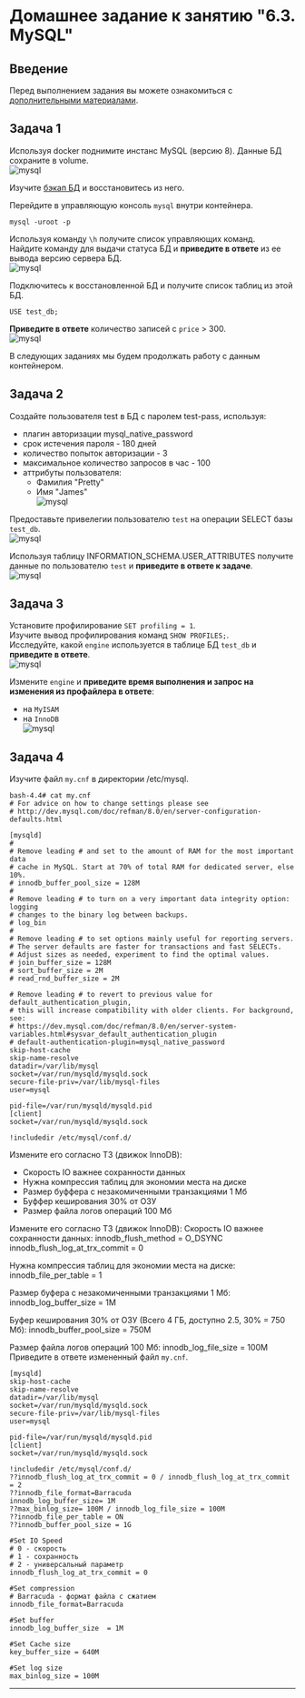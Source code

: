 # Домашнее задание к занятию "6.3. MySQL"

## Введение

Перед выполнением задания вы можете ознакомиться с 
[дополнительными материалами](https://github.com/netology-code/virt-homeworks/tree/master/additional/README.md).

## Задача 1

Используя docker поднимите инстанс MySQL (версию 8). Данные БД сохраните в volume.  
![mysql](img/mysql_run.jpg)  

Изучите [бэкап БД](https://github.com/netology-code/virt-homeworks/tree/master/06-db-03-mysql/test_data) и восстановитесь из него.

Перейдите в управляющую консоль `mysql` внутри контейнера.  
```
mysql -uroot -p
```
Используя команду `\h` получите список управляющих команд.  
Найдите команду для выдачи статуса БД и **приведите в ответе** из ее вывода версию сервера БД.  
![mysql](img/mysql_s.jpg) 

Подключитесь к восстановленной БД и получите список таблиц из этой БД.  
```
USE test_db;
```
**Приведите в ответе** количество записей с `price` > 300.  
![mysql](img/mysql_select.jpg)  

В следующих заданиях мы будем продолжать работу с данным контейнером.

## Задача 2
Создайте пользователя test в БД c паролем test-pass, используя:  
- плагин авторизации mysql_native_password  
- срок истечения пароля - 180 дней  
- количество попыток авторизации - 3   
- максимальное количество запросов в час - 100  
- аттрибуты пользователя:  
    - Фамилия "Pretty"  
    - Имя "James"  
![mysql](img/mysql_user.jpg)  

Предоставьте привелегии пользователю `test` на операции SELECT базы `test_db`.  
![mysql](img/mysql_grant.jpg)  

Используя таблицу INFORMATION_SCHEMA.USER_ATTRIBUTES получите данные по пользователю `test` и  **приведите в ответе к задаче**.  
![mysql](img/mysql_slc.jpg)  

## Задача 3
Установите профилирование `SET profiling = 1`.  
Изучите вывод профилирования команд `SHOW PROFILES;`.  
Исследуйте, какой `engine` используется в таблице БД `test_db` и **приведите в ответе**.  
![mysql](img/mysql_inno.jpg)  

Измените `engine` и **приведите время выполнения и запрос на изменения из профайлера в ответе**:  
- на `MyISAM`  
- на `InnoDB`  
![mysql](img/mysql_show.jpg)  

## Задача 4 

Изучите файл `my.cnf` в директории /etc/mysql.
```
bash-4.4# cat my.cnf
# For advice on how to change settings please see
# http://dev.mysql.com/doc/refman/8.0/en/server-configuration-defaults.html

[mysqld]
#
# Remove leading # and set to the amount of RAM for the most important data
# cache in MySQL. Start at 70% of total RAM for dedicated server, else 10%.
# innodb_buffer_pool_size = 128M
#
# Remove leading # to turn on a very important data integrity option: logging
# changes to the binary log between backups.
# log_bin
#
# Remove leading # to set options mainly useful for reporting servers.
# The server defaults are faster for transactions and fast SELECTs.
# Adjust sizes as needed, experiment to find the optimal values.
# join_buffer_size = 128M
# sort_buffer_size = 2M
# read_rnd_buffer_size = 2M

# Remove leading # to revert to previous value for default_authentication_plugin,
# this will increase compatibility with older clients. For background, see:
# https://dev.mysql.com/doc/refman/8.0/en/server-system-variables.html#sysvar_default_authentication_plugin
# default-authentication-plugin=mysql_native_password
skip-host-cache
skip-name-resolve
datadir=/var/lib/mysql
socket=/var/run/mysqld/mysqld.sock
secure-file-priv=/var/lib/mysql-files
user=mysql

pid-file=/var/run/mysqld/mysqld.pid
[client]
socket=/var/run/mysqld/mysqld.sock

!includedir /etc/mysql/conf.d/
```

Измените его согласно ТЗ (движок InnoDB):
- Скорость IO важнее сохранности данных
- Нужна компрессия таблиц для экономии места на диске
- Размер буффера с незакомиченными транзакциями 1 Мб
- Буффер кеширования 30% от ОЗУ
- Размер файла логов операций 100 Мб


Измените его согласно ТЗ (движок InnoDB): Скорость IO важнее сохранности данных:
innodb_flush_method = O_DSYNC
innodb_flush_log_at_trx_commit = 0

Нужна компрессия таблиц для экономии места на диске:
innodb_file_per_table = 1

Размер буфера с незакомиченными транзакциями 1 Мб:
innodb_log_buffer_size = 1M

Буфер кеширования 30% от ОЗУ (Всего 4 ГБ, доступно 2.5, 30% = 750 Мб):
innodb_buffer_pool_size = 750M

Размер файла логов операций 100 Мб:
innodb_log_file_size = 100M
Приведите в ответе измененный файл `my.cnf`.
```
[mysqld]
skip-host-cache
skip-name-resolve
datadir=/var/lib/mysql
socket=/var/run/mysqld/mysqld.sock
secure-file-priv=/var/lib/mysql-files
user=mysql

pid-file=/var/run/mysqld/mysqld.pid
[client]
socket=/var/run/mysqld/mysqld.sock

!includedir /etc/mysql/conf.d/
??innodb_flush_log_at_trx_commit = 0 / innodb_flush_log_at_trx_commit = 2
??innodb_file_format=Barracuda
innodb_log_buffer_size= 1M
??max_binlog_size= 100M / innodb_log_file_size = 100M
??innodb_file_per_table = ON
??innodb_buffer_pool_size = 1G

#Set IO Speed
# 0 - скорость
# 1 - сохранность
# 2 - универсальный параметр
innodb_flush_log_at_trx_commit = 0 

#Set compression
# Barracuda - формат файла с сжатием
innodb_file_format=Barracuda

#Set buffer
innodb_log_buffer_size	= 1M

#Set Cache size
key_buffer_size = 640М

#Set log size
max_binlog_size	= 100M

```
---

